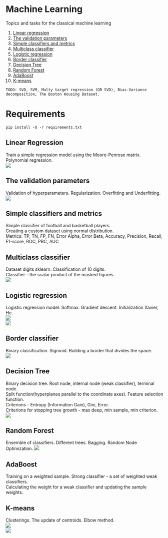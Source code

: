 # Machine Learning
Topics and tasks for the classical machine learning

1. [Linear regression](https://github.com/Vlad15lav/Machine-Learning/tree/main/LinearRegression)
2. [The validation parameters](https://github.com/Vlad15lav/Machine-Learning/tree/main/RegressionValidation)
3. [Simple classifiers and metrics](https://github.com/Vlad15lav/Machine-Learning/tree/main/SimpleClassifier)
4. [Multiclass classifier](https://github.com/Vlad15lav/Machine-Learning/tree/main/MulticlassClassifier)
5. [Logistic regression](https://github.com/Vlad15lav/Machine-Learning/tree/main/LogisticRegression)
6. [Border classifier](https://github.com/Vlad15lav/Machine-Learning/tree/main/BorderClassifier)
7. [Decision Tree](https://github.com/Vlad15lav/Machine-Learning/tree/main/DecisionTree)
8. [Random Forest](https://github.com/Vlad15lav/Machine-Learning/tree/main/RandomForest)
9. [AdaBoost](https://github.com/Vlad15lav/Machine-Learning/tree/main/AdaBoost)
10. [K-means](https://github.com/Vlad15lav/Machine-Learning/tree/main/K-means)

`TODO: SVD, SVM, Multy target regression (QR SVD), Bias-Variance decomposition, The Boston Housing Dataset.`
# Requirements
`pip install -U -r requirements.txt`

## Linear Regression
Train a simple regression model using the Moore-Penrose matrix. Polynomial regression.</br>
![](/LinearRegression/dataset.png)
## The validation parameters
Validation of hyperparameters. Regularization. Overfitting and Underfitting.</br>
![](/RegressionValidation/training.png)
## Simple classifiers and metrics
Simple classifier of football and basketball players.</br>
Creating a custom dataset using normal distribution.</br>
Metrics: TP, TN, FP, FN, Error Alpha, Error Beta, Accuracy, Precision, Recall, F1-score, ROC, PRC, AUC
## Multiclass classifier
Dataset digits sklearn. Classification of 10 digits. </br>
Classifier - the scalar product of the masked figures.</br>
![](/MulticlassClassifier/digits.png)
## Logistic regression
Logistic regression model. Softmax. Gradient descent. Initialization Xavier, He.</br>
![](/LogisticRegression/GradientDescent.png)</br>
![](/LogisticRegression/train.gif)
## Border classifier
Binary classification. Sigmoid. Building a border that divides the space.</br>
![](/BorderClassifier/classifier.png)
## Decision Tree
Binary decision tree. Root node, internal node (weak classifier), terminal node.</br>
Split function(hyperplanes parallel to the coordinate axes). Feature selection function.</br>
Criterions - Entropy (Information Gain), Gini, Error.</br>
Criterions for stopping tree growth - max deep, min sample, min criterion.</br>
![](/DecisionTree/ExampleTree.png)
## Random Forest
Ensemble of classifiers. Different trees. Bagging. Random Node Optimization.
![](/RandomForest/ExampleRandomForest.png)
## AdaBoost
Training on a weighted sample. Strong classifier - a set of weighted weak classifiers.</br>
Calculating the weight for a weak classifier and updating the sample weights.</br>
## K-means
Clusterings. The update of centroids. Elbow method.</br>
![](/K-means/eblowmethod.png)</br>
![](/K-means/training.png)
